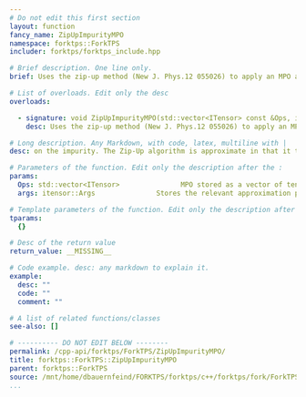 ```yaml
---
# Do not edit this first section
layout: function
fancy_name: ZipUpImpurityMPO
namespace: forktps::ForkTPS
includer: forktps/forktps_include.hpp

# Brief description. One line only.
brief: Uses the zip-up method (New J. Phys.12 055026) to apply an MPO acting non-trivially only

# List of overloads. Edit only the desc
overloads:

  - signature: void ZipUpImpurityMPO(std::vector<ITensor> const &Ops, itensor::Args &args)
    desc: Uses the zip-up method (New J. Phys.12 055026) to apply an MPO acting non-trivially only

# Long description. Any Markdown, with code, latex, multiline with |
desc: on the impurity. The Zip-Up algorithm is approximate in that it truncates already during the application of the operator, where there is no exact left and right basis.

# Parameters of the function. Edit only the description after the :
params:
  Ops: std::vector<ITensor>               MPO stored as a vector of tensors such that Ops[i] acts on the i-th impurity. Note that this MPO is one-indexed, i.e, Ops[1] is the first entry used.
  args: itensor::Args               Stores the relevant approximation parameters like truncated weight and maximum bond dimension.

# Template parameters of the function. Edit only the description after the :
tparams:
  {}

# Desc of the return value
return_value: __MISSING__

# Code example. desc: any markdown to explain it.
example:
  desc: ""
  code: ""
  comment: ""

# A list of related functions/classes
see-also: []

# ---------- DO NOT EDIT BELOW --------
permalink: /cpp-api/forktps/ForkTPS/ZipUpImpurityMPO/
title: forktps::ForkTPS::ZipUpImpurityMPO
parent: forktps::ForkTPS
source: /mnt/home/dbauernfeind/FORKTPS/forktps/c++/forktps/fork/ForkTPS.hpp
...
```


